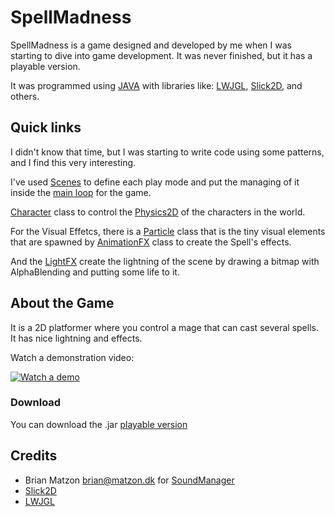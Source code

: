 # SpellMadness

SpellMadness is a game designed and developed by me when I was starting to dive into game development.
It was never finished, but it has a playable version.

It was programmed using [JAVA](https://www.java.com/) with libraries like: [LWJGL](https://www.lwjgl.org/), [Slick2D](http://slick.ninjacave.com/), and others.

## Quick links

I didn't know that time, but I was starting to write code using some patterns, and I find this very interesting.

I've used [Scenes](https://github.com/AndreMicheletti/SpellMadness_game/blob/master/engine/scene/SceneBase.java) to define each play mode and put the managing of it inside the [main loop](https://github.com/AndreMicheletti/SpellMadness_game/blob/master/engine/Engine.java#L118) for the game.

[Character](https://github.com/AndreMicheletti/SpellMadness_game/blob/master/engine/object/Character.java) class to control the [Physics2D](https://github.com/AndreMicheletti/SpellMadness_game/blob/master/engine/object/Character.java#L105) of the characters in the world.

For the Visual Effetcs, there is a [Particle](https://github.com/AndreMicheletti/SpellMadness_game/blob/master/engine/effects/Particle.java) class that is the tiny visual elements that are spawned by [AnimationFX](https://github.com/AndreMicheletti/SpellMadness_game/blob/master/engine/effects/AnimationFX.java) class to create the Spell's effects.

And the [LightFX](https://github.com/AndreMicheletti/SpellMadness_game/blob/master/engine/effects/LightFX.java) create the lightning of the scene by drawing a bitmap with AlphaBlending and putting some life to it.

## About the Game

It is a 2D platformer where you control a mage that can cast several spells. It has nice lightning and effects.

Watch a demonstration video:

[![Watch a demo](https://j.gifs.com/8qRRgr.gif)](https://www.youtube.com/watch?v=QzRUxwdqFXE)

### Download

You can download the .jar [playable version](https://mega.nz/#!Q5Y33BYA!ce7ezLAvRj-F3pIYMFq0TbFoilzFbhkZ3NS8r3m8kkM)

## Credits

- Brian Matzon <brian@matzon.dk> for [SoundManager](https://github.com/AndreMicheletti/SpellMadness_game/blob/master/main/SoundManager.java)
- [Slick2D](http://slick.ninjacave.com/)
- [LWJGL](https://www.lwjgl.org/)
